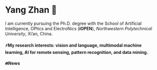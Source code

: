 # Yang Zhan 👋

I am currently pursuing the Ph.D. degree with the School of Artificial Intelligence, OPtics and ElectroNics (**iOPEN**), *Northwestern Polytechnical University*, Xi’an, China.

#### ⚡My research interests: vision and language, multimodal machine learning, AI for remote sensing, pattern recognition, and data mining.

#### 🔥News

<!--
**ZhanYang-nwpu/ZhanYang-nwpu** is a ✨ _special_ ✨ repository because its `README.md` (this file) appears on your GitHub profile.

Here are some ideas to get you started:

- 🔭 I’m currently working on ...
- 🌱 I’m currently learning ...
- 👯 I’m looking to collaborate on ...
- 🤔 I’m looking for help with ...
- 💬 Ask me about ...
- 📫 How to reach me: ...
- 😄 Pronouns: ...
- ⚡ Fun fact: ...
-->
